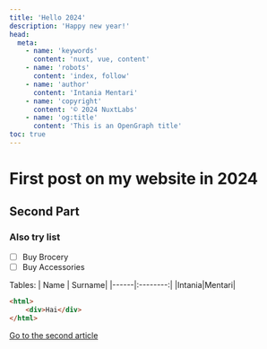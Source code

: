 ```yaml
---
title: 'Hello 2024'
description: 'Happy new year!'
head:
  meta:
    - name: 'keywords'
      content: 'nuxt, vue, content'
    - name: 'robots'
      content: 'index, follow'
    - name: 'author'
      content: 'Intania Mentari'
    - name: 'copyright'
      content: '© 2024 NuxtLabs'
    - name: 'og:title'
      content: 'This is an OpenGraph title'
toc: true
---
```


# First post on my website in 2024

## Second Part

### Also try list

- [ ] Buy Brocery
- [ ] Buy Accessories

Tables:
| Name | Surname|
|------|:--------:|
|Intania|Mentari|

```html
<html>
	<div>Hai</div>
</html>
```

[Go to the second article](/blog/first)